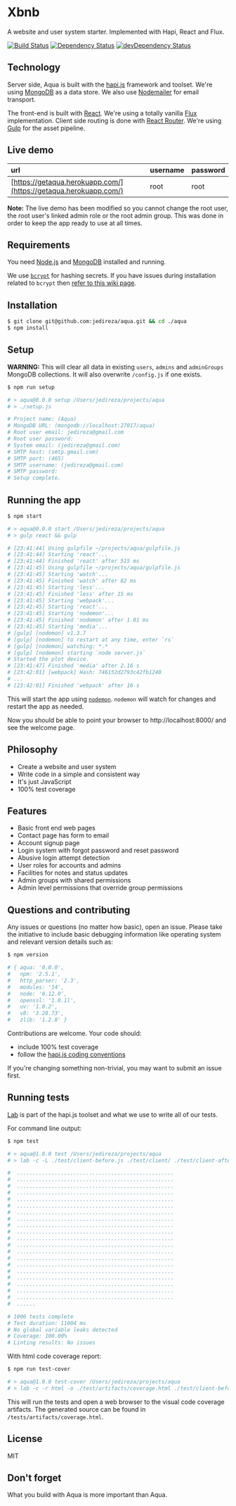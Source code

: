 # Xbnb

A website and user system starter. Implemented with Hapi, React and Flux.

[![Build Status](https://travis-ci.org/jedireza/aqua.svg?branch=master)](https://travis-ci.org/jedireza/aqua)
[![Dependency Status](https://david-dm.org/jedireza/aqua.svg?style=flat)](https://david-dm.org/jedireza/aqua)
[![devDependency Status](https://david-dm.org/jedireza/aqua/dev-status.svg?style=flat)](https://david-dm.org/jedireza/aqua#info=devDependencies)


## Technology

Server side, Aqua is built with the [hapi.js](https://hapijs.com/) framework
and toolset. We're using [MongoDB](http://www.mongodb.org/) as a data store. We
also use [Nodemailer](http://www.nodemailer.com/) for email transport.

The front-end is built with [React](http://facebook.github.io/react/). We're
using a totally vanilla [Flux](https://facebook.github.io/flux/)
implementation. Client side routing is done with [React
Router](https://github.com/rackt/react-router). We're using
[Gulp](http://gulpjs.com/) for the asset pipeline.


## Live demo

| url                                                              | username | password |
|:---------------------------------------------------------------- |:-------- |:-------- |
| [https://getaqua.herokuapp.com/](https://getaqua.herokuapp.com/) | root     | root     |

__Note:__ The live demo has been modified so you cannot change the root user,
the root user's linked admin role or the root admin group. This was done in
order to keep the app ready to use at all times.


## Requirements

You need [Node.js](http://nodejs.org/download/) and
[MongoDB](http://www.mongodb.org/downloads) installed and running.

We use [`bcrypt`](https://github.com/ncb000gt/node.bcrypt.js) for hashing
secrets. If you have issues during installation related to `bcrypt` then [refer
to this wiki
page](https://github.com/jedireza/aqua/wiki/bcrypt-Installation-Trouble).


## Installation

```bash
$ git clone git@github.com:jedireza/aqua.git && cd ./aqua
$ npm install
```


## Setup

__WARNING:__ This will clear all data in existing `users`, `admins` and
`adminGroups` MongoDB collections. It will also overwrite `/config.js` if one
exists.

```bash
$ npm run setup

# > aqua@0.0.0 setup /Users/jedireza/projects/aqua
# > ./setup.js

# Project name: (Aqua)
# MongoDB URL: (mongodb://localhost:27017/aqua)
# Root user email: jedireza@gmail.com
# Root user password:
# System email: (jedireza@gmail.com)
# SMTP host: (smtp.gmail.com)
# SMTP port: (465)
# SMTP username: (jedireza@gmail.com)
# SMTP password:
# Setup complete.
```


## Running the app

```bash
$ npm start

# > aqua@0.0.0 start /Users/jedireza/projects/aqua
# > gulp react && gulp

# [23:41:44] Using gulpfile ~/projects/aqua/gulpfile.js
# [23:41:44] Starting 'react'...
# [23:41:44] Finished 'react' after 515 ms
# [23:41:45] Using gulpfile ~/projects/aqua/gulpfile.js
# [23:41:45] Starting 'watch'...
# [23:41:45] Finished 'watch' after 82 ms
# [23:41:45] Starting 'less'...
# [23:41:45] Finished 'less' after 15 ms
# [23:41:45] Starting 'webpack'...
# [23:41:45] Starting 'react'...
# [23:41:45] Starting 'nodemon'...
# [23:41:45] Finished 'nodemon' after 1.01 ms
# [23:41:45] Starting 'media'...
# [gulp] [nodemon] v1.3.7
# [gulp] [nodemon] to restart at any time, enter `rs`
# [gulp] [nodemon] watching: *.*
# [gulp] [nodemon] starting `node server.js`
# Started the plot device.
# [23:41:47] Finished 'media' after 2.16 s
# [23:42:01] [webpack] Hash: 746152d2793c42fb1240
# ...
# [23:42:01] Finished 'webpack' after 16 s
```

This will start the app using [`nodemon`](https://github.com/remy/nodemon).
`nodemon` will watch for changes and restart the app as needed.

Now you should be able to point your browser to http://localhost:8000/ and see
the welcome page.


## Philosophy

 - Create a website and user system
 - Write code in a simple and consistent way
 - It's just JavaScript
 - 100% test coverage


## Features

 - Basic front end web pages
 - Contact page has form to email
 - Account signup page
 - Login system with forgot password and reset password
 - Abusive login attempt detection
 - User roles for accounts and admins
 - Facilities for notes and status updates
 - Admin groups with shared permissions
 - Admin level permissions that override group permissions


## Questions and contributing

Any issues or questions (no matter how basic), open an issue. Please take the
initiative to include basic debugging information like operating system
and relevant version details such as:

```bash
$ npm version

# { aqua: '0.0.0',
#   npm: '2.5.1',
#   http_parser: '2.3',
#   modules: '14',
#   node: '0.12.0',
#   openssl: '1.0.1l',
#   uv: '1.0.2',
#   v8: '3.28.73',
#   zlib: '1.2.8' }
```

Contributions are welcome. Your code should:

 - include 100% test coverage
 - follow the [hapi.js coding conventions](http://hapijs.com/styleguide)

If you're changing something non-trivial, you may want to submit an issue
first.


## Running tests

[Lab](https://github.com/hapijs/lab) is part of the hapi.js toolset and what we
use to write all of our tests.

For command line output:

```bash
$ npm test

# > aqua@1.0.0 test /Users/jedireza/projects/aqua
# > lab -c -L ./test/client-before.js ./test/client/ ./test/client-after.js ./test/misc/ ./test/server/

#  ..................................................
#  ..................................................
#  ..................................................
#  ..................................................
#  ..................................................
#  ..................................................
#  ..................................................
#  ..................................................
#  ..................................................
#  ..................................................
#  ..................................................
#  ..................................................
#  ..................................................
#  ..................................................
#  ..................................................
#  ..................................................
#  ..................................................
#  ..................................................
#  ..................................................
#  ..................................................
#  ......

# 1006 tests complete
# Test duration: 11004 ms
# No global variable leaks detected
# Coverage: 100.00%
# Linting results: No issues
```

With html code coverage report:

```bash
$ npm run test-cover

# > aqua@1.0.0 test-cover /Users/jedireza/projects/aqua
# > lab -c -r html -o ./test/artifacts/coverage.html ./test/client-before.js ./test/client/ ./test/client-after.js ./test/misc/ ./test/server/ && open ./test/artifacts/coverage.html
```

This will run the tests and open a web browser to the visual code coverage
artifacts. The generated source can be found in `/tests/artifacts/coverage.html`.


## License

MIT

## Don't forget

What you build with Aqua is more important than Aqua.
